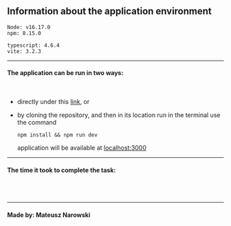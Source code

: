 ## Information about the application environment

    Node: v16.17.0
    npm: 8.15.0

    typescript: 4.6.4
    vite: 3.2.3

---

#### The application can be run in two ways:

<br/>

- directly under this [link](https://dishes.mndev.eu), or
- by cloning the repository, and then in its location run in the terminal use the command

      npm install && npm run dev

  application will be available at [localhost:3000](localhost:3000)

---

#### The time it took to complete the task:

<br />
<br />

---

#### Made by: Mateusz Narowski
